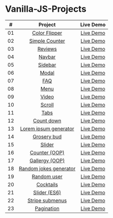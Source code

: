 # Vanilla-JS-Projects

|  #  |                                                     Project                                                     |                                 Live Demo                                 |
| :-: | :-------------------------------------------------------------------------------------------------------------: | :-----------------------------------------------------------------------: |
| 01  |       [Color Flipper](https://github.com/igelkottuggla/Vanilla-JS-Projects/tree/master/01__colorFlipper)        |      [Live Demo](https://igelkottuggla-colorflipper-js.netlify.app/)      |
| 02  |    [Simple Counter](https://github.com/igelkottuggla/Vanilla-JS-Projects/tree/master/02__simpleCounter%20JS)    |     [Live Demo](https://igelkottuggla-simple-counter-js.netlify.app/)     |
| 03  |          [Reviews ](https://github.com/igelkottuggla/Vanilla-JS-Projects/tree/master/03__reviews%20JS)          |         [Live Demo](https://igelkottuggla-review-js.netlify.app/)         |
| 04  |           [Navbar](https://github.com/igelkottuggla/Vanilla-JS-Projects/tree/master/04__navbar%20JS)            |         [Live Demo](https://igelkottuggla-navbar-js.netlify.app/)         |
| 05  |          [Sidebar](https://github.com/igelkottuggla/Vanilla-JS-Projects/tree/master/05__sidebar%20JS)           |        [Live Demo](https://igelkottuggla-sidebar-js.netlify.app/)         |
| 06  |            [Modal](https://github.com/igelkottuggla/Vanilla-JS-Projects/tree/master/06__modal%20JS)             |         [Live Demo](https://igelkottuggla-modal-js.netlify.app/)          |
| 07  |              [FAQ](https://github.com/igelkottuggla/Vanilla-JS-Projects/tree/master/07__faq%20JS)               |          [Live Demo](https://igelkottuggla-faq-js.netlify.app/)           |
| 08  |             [Menu](https://github.com/igelkottuggla/Vanilla-JS-Projects/tree/master/08__menu%20JS)              |          [Live Demo](https://igelkottuggla-menu-js.netlify.app/)          |
| 09  |            [Video](https://github.com/igelkottuggla/Vanilla-JS-Projects/tree/master/09__video%20JS)             |         [Live Demo](https://igelkottuggla-video-js.netlify.app/)          |
| 10  |           [Scroll](https://github.com/igelkottuggla/Vanilla-JS-Projects/tree/master/10__scroll%20JS)            |         [Live Demo](https://igelkottuggla-scroll-js.netlify.app/)         |
| 11  |             [Tabs](https://github.com/igelkottuggla/Vanilla-JS-Projects/tree/master/11__tabs%20JS)              |          [Live Demo](https://igelkottuggla-tabs-js.netlify.app/)          |
| 12  |        [Count down](https://github.com/igelkottuggla/Vanilla-JS-Projects/tree/master/12__countDown%20JS)        |       [Live Demo](https://igelkottuggla-cound-donw-js.netlify.app/)       |
| 13  |  [Lorem ipsum generator](https://github.com/igelkottuggla/Vanilla-JS-Projects/tree/master/13__loremIpsum%20JS)  |  [Live Demo](https://igelkottuggla-loremipsum-generator-js.netlify.app/)  |
| 14  |       [Grosery bud](https://github.com/igelkottuggla/Vanilla-JS-Projects/tree/master/14__groceryBud%20JS)       |      [Live Demo](https://igelkottuggla-grocery-bud-js.netlify.app/)       |
| 15  |           [Slider](https://github.com/igelkottuggla/Vanilla-JS-Projects/tree/master/15__slider%20JS)            |         [Live Demo](https://igelkottuggla-slider-js.netlify.app/)         |
| 16  |     [Counter (OOP)](https://github.com/igelkottuggla/Vanilla-JS-Projects/tree/master/16__counter%20JS_OOP)      |      [Live Demo](https://igelkottuggla-counter-oop-js.netlify.app/)       |
| 17  |     [Gallergy (OOP)](https://github.com/igelkottuggla/Vanilla-JS-Projects/tree/master/17__gallery%20JS_OOP)     |      [Live Demo](https://igelkottuggla-gallery-oops-js.netlify.app/)      |
| 18  | [Random jokes generator](https://github.com/igelkottuggla/Vanilla-JS-Projects/tree/master/18__randomJokes%20JS) | [Live Demo](https://igelkottuggla-random-jokes-generator-js.netlify.app/) |
| 19  |       [Random user](https://github.com/igelkottuggla/Vanilla-JS-Projects/tree/master/19__randomUser%20Js)       |      [Live Demo](https://igelkottuggla-random-user-js.netlify.app/)       |
| 20  |       [Cocktails](https://github.com/igelkottuggla/Vanilla-JS-Projects/tree/master/20__%20cocktails%20JS)       |        [Live Demo](https://igelkottuggla-cocktail-js.netlify.app/)        |
| 21  |         [Slider (ES6)](https://github.com/igelkottuggla/Vanilla-JS-Projects/tree/master/21__ES6_Slider)         |       [Live Demo](https://igelkottuggla-slider-es6-js.netlify.app/)       |
| 22  |     [Stripe submenus](https://github.com/igelkottuggla/Vanilla-JS-Projects/tree/master/22__stripeSubmenus)      |    [Live Demo](https://igelkottuggla-stripe-submenus-js.netlify.app/)     |
| 23  |          [Pagination](https://github.com/igelkottuggla/Vanilla-JS-Projects/tree/master/23__pagination)          |       [Live Demo](https://igelkottuggla-pagination-js.netlify.app/)       |
